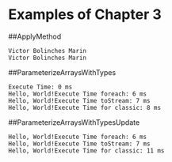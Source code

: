 Examples of Chapter 3
==========

##ApplyMethod
```
Victor Bolinches Marin
Victor Bolinches Marin

```

##ParameterizeArraysWithTypes
```
Execute Time: 0 ms
Hello, World!Execute Time foreach: 6 ms
Hello, World!Execute Time toStream: 7 ms
Hello, World!Execute Time for classic: 8 ms

```

##ParameterizeArraysWithTypesUpdate
```
Hello, World!Execute Time foreach: 6 ms
Hello, World!Execute Time toStream: 7 ms
Hello, World!Execute Time for classic: 11 ms
```